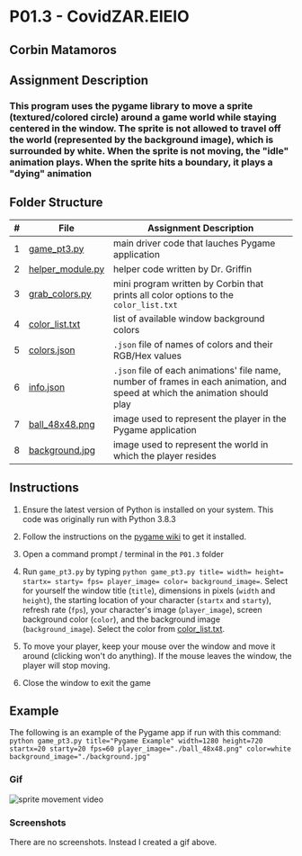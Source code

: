 # P01.3 - CovidZAR.EIEIO

## Corbin Matamoros

## Assignment Description

### This program uses the pygame library to move a sprite (textured/colored circle) around a game world while staying centered in the window. The sprite is not allowed to travel off the world (represented by the background image), which is surrounded by white. When the sprite is not moving, the "idle" animation plays. When the sprite hits a boundary,  it plays a "dying" animation

## Folder Structure

|   #   | File | Assignment Description |
| :---: | ----------- | ---------------------- |
|   1    |  [game_pt3.py](game_pt2.py)  | main driver code that lauches Pygame application |
|   2    |  [helper_module.py](helper_module.py)  | helper code written by Dr. Griffin |
|   3    |  [grab_colors.py](grab_colors.py)  | mini program written by Corbin that prints all color options to the `color_list.txt` |
|   4    |  [color_list.txt](color_list.txt)  | list of available window background colors |
|   5    |  [colors.json](colors.json)  | `.json` file of names of colors and their RGB/Hex values |
|   6    |  [info.json](./playersprites/info.json)  | `.json` file of each animations' file name, number of frames in each animation, and speed at which the animation should play |
|   7    |  [ball_48x48.png](ball_48x48.png)  | image used to represent the player in the Pygame application |
|   8    |  [background.jpg](background.jpg)  | image used to represent the world in which the player resides |

## Instructions

1. Ensure the latest version of Python is installed on your system. This code was originally run with Python 3.8.3

2. Follow the instructions on the [pygame wiki](https://www.pygame.org/wiki/GettingStarted) to get it installed.

3. Open a command prompt / terminal in the `P01.3` folder

4. Run `game_pt3.py` by typing `python game_pt3.py title= width= height= startx= starty= fps= player_image= color= background_image=`. Select for yourself the window title (`title`), dimensions in pixels (`width` and `height`), the starting location of your character (`startx` and `starty`), refresh rate (`fps`), your character's image (`player_image`), screen background color (`color`), and the background image (`background_image`). Select the color from [color_list.txt](color_list.txt).

5. To move your player, keep your mouse over the window and move it around (clicking won't do anything). If the mouse leaves the window, the player will stop moving.

6. Close the window to exit the game

## Example

The following is an example of the Pygame app if run with this command: `python game_pt3.py title="Pygame Example" width=1280 height=720 startx=20 starty=20 fps=60 player_image="./ball_48x48.png" color=white background_image="./background.jpg"`

### Gif

![sprite movement video](https://media.giphy.com/media/XyOmBlux6Azs1J3rpu/giphy.gif)

### Screenshots

There are no screenshots. Instead I created a gif above.
